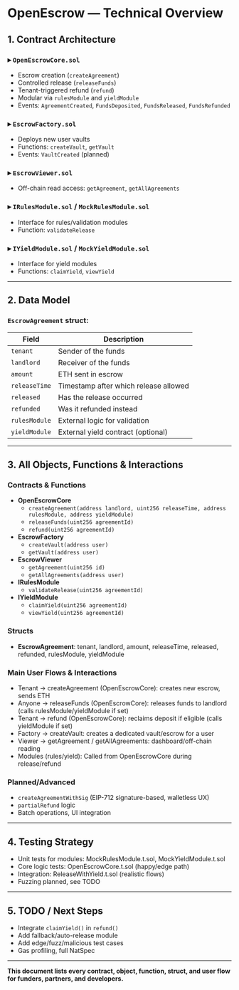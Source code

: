 # OpenEscrow — Technical Overview

## 1. Contract Architecture

### ▸ `OpenEscrowCore.sol`
- Escrow creation (`createAgreement`)
- Controlled release (`releaseFunds`)
- Tenant-triggered refund (`refund`)
- Modular via `rulesModule` and `yieldModule`
- Events: `AgreementCreated`, `FundsDeposited`, `FundsReleased`, `FundsRefunded`

### ▸ `EscrowFactory.sol`
- Deploys new user vaults
- Functions: `createVault`, `getVault`
- Events: `VaultCreated` (planned)

### ▸ `EscrowViewer.sol`
- Off-chain read access: `getAgreement`, `getAllAgreements`

### ▸ `IRulesModule.sol` / `MockRulesModule.sol`
- Interface for rules/validation modules
- Function: `validateRelease`

### ▸ `IYieldModule.sol` / `MockYieldModule.sol`
- Interface for yield modules
- Functions: `claimYield`, `viewYield`

---

## 2. Data Model

### `EscrowAgreement` struct:
| Field          | Description                         |
|----------------|-------------------------------------|
| `tenant`       | Sender of the funds                 |
| `landlord`     | Receiver of the funds               |
| `amount`       | ETH sent in escrow                  |
| `releaseTime`  | Timestamp after which release allowed|
| `released`     | Has the release occurred            |
| `refunded`     | Was it refunded instead             |
| `rulesModule`  | External logic for validation       |
| `yieldModule`  | External yield contract (optional)  |

---

## 3. All Objects, Functions & Interactions

### Contracts & Functions
- **OpenEscrowCore**
  - `createAgreement(address landlord, uint256 releaseTime, address rulesModule, address yieldModule)`
  - `releaseFunds(uint256 agreementId)`
  - `refund(uint256 agreementId)`
- **EscrowFactory**
  - `createVault(address user)`
  - `getVault(address user)`
- **EscrowViewer**
  - `getAgreement(uint256 id)`
  - `getAllAgreements(address user)`
- **IRulesModule**
  - `validateRelease(uint256 agreementId)`
- **IYieldModule**
  - `claimYield(uint256 agreementId)`
  - `viewYield(uint256 agreementId)`

### Structs
- **EscrowAgreement**: tenant, landlord, amount, releaseTime, released, refunded, rulesModule, yieldModule

### Main User Flows & Interactions
- Tenant → createAgreement (OpenEscrowCore): creates new escrow, sends ETH
- Anyone → releaseFunds (OpenEscrowCore): releases funds to landlord (calls rulesModule/yieldModule if set)
- Tenant → refund (OpenEscrowCore): reclaims deposit if eligible (calls yieldModule if set)
- Factory → createVault: creates a dedicated vault/escrow for a user
- Viewer → getAgreement / getAllAgreements: dashboard/off-chain reading
- Modules (rules/yield): Called from OpenEscrowCore during release/refund

### Planned/Advanced
- `createAgreementWithSig` (EIP-712 signature-based, walletless UX)
- `partialRefund` logic
- Batch operations, UI integration

---

## 4. Testing Strategy

- Unit tests for modules: MockRulesModule.t.sol, MockYieldModule.t.sol
- Core logic tests: OpenEscrowCore.t.sol (happy/edge path)
- Integration: ReleaseWithYield.t.sol (realistic flows)
- Fuzzing planned, see TODO

---

## 5. TODO / Next Steps

- Integrate `claimYield()` in `refund()`
- Add fallback/auto-release module
- Add edge/fuzz/malicious test cases
- Gas profiling, full NatSpec

---

**This document lists every contract, object, function, struct, and user flow for funders, partners, and developers.**

